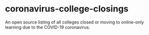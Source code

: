 # coronavirus-college-closings
An open source listing of all colleges closed or moving to online-only learning due to the COVID-19 coronavirus.
